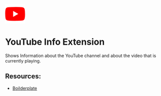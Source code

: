 <img src="src/assets/img/icon-128.png" width="64"/>

# YouTube Info Extension

Shows Information about the YouTube channel and about the video that is currently playing.

## Resources:

- [Boilderplate](https://github.com/lxieyang/chrome-extension-boilerplate-react)
